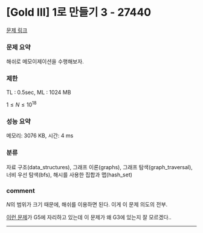 
# [Gold III] 1로 만들기 3 - 27440

[문제 링크](https://www.acmicpc.net/problem/27440)

### 문제 요약

<p> 해쉬로 메모이제이션을 수행해보자. </p>

### 제한

TL : 0.5sec, ML : 1024 MB

$1 ≤ N ≤ 10^18$

### 성능 요약

메모리: 3076 KB, 시간: 4 ms

### 분류

자료 구조(data_structures), 그래프 이론(graphs), 그래프 탐색(graph_traversal), 너비 우선 탐색(bfs), 해시를 사용한 집합과 맵(hash_set)

### comment

$N$의 범위가 크기 때문에, 해쉬를 이용하면 된다. 이게 이 문제 의도의 전부.

[이런 문제](https://www.acmicpc.net/problem/1351)가 G5에 자리하고 있는데 이 문제가 왜 G3에 있는지 잘 모르겠다..

-----------------------------------------------------------------------------------------------------------------------------------------------------------------------
